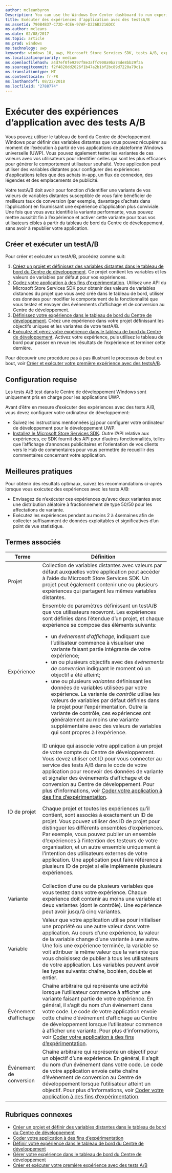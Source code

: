 ```yaml
---
author: mcleanbyron
Description: You can use the Windows Dev Center dashboard to run experiments for your Universal Windows Platform (UWP) apps with A/B testing.
title: Exécuter des expériences d’application avec des testsA/B
ms.assetid: 790B4B37-C72D-4CEA-97AF-D226B2216DCC
ms.author: mcleans
ms.date: 02/08/2017
ms.topic: article
ms.prod: windows
ms.technology: uwp
keywords: windows 10, uwp, Microsoft Store Services SDK, tests A/B, expériences
ms.localizationpriority: medium
ms.openlocfilehash: a4d7ef0fe9297f8e3affc908a9ba74de8bb29f3a
ms.sourcegitcommit: f2f4820dd2026f1b47a2b1bf2bc89d7220a79c1a
ms.translationtype: MT
ms.contentlocale: fr-FR
ms.lasthandoff: 08/22/2018
ms.locfileid: "2788774"
---
```

# <a name="run-app-experiments-with-ab-testing"></a>Exécuter des expériences d’application avec des tests A/B

Vous pouvez utiliser le tableau de bord du Centre de développement Windows pour définir des variables distantes que vous pouvez récupérer au moment de l’exécution à partir de vos applications de plateforme Windows universelle (UWP). Vous pouvez également tester les variantes de ces valeurs avec vos utilisateurs pour identifier celles qui sont les plus efficaces pour générer le comportement utilisateur souhaité. Votre application peut utiliser des variables distantes pour configurer des expériences d’applications telles que des achats in-app, un flux de connexion, des légendes et des emplacements de publicité.

Votre testA/B doit avoir pour fonction d’identifier une variante de vos valeurs de variables distantes susceptible de vous faire bénéficier de meilleurs taux de conversion (par exemple, davantage d’achats dans l’application) en fournissant une expérience d’application plus conviviale. Une fois que vous avez identifié la variante performante, vous pouvez mettre aussitôt fin à l’expérience et activer cette variante pour tous vos utilisateurs cibles à partir du tableau de bord du Centre de développement, sans avoir à republier votre application.

## <a name="create-and-run-an-ab-test"></a>Créer et exécuter un testA/B

Pour créer et exécuter un testA/B, procédez comme suit:

1. [Créez un projet et définissez des variables distantes dans le tableau de bord du Centre de développement](create-a-project-and-define-remote-variables-in-the-dev-center-dashboard.md). Ce projet contient les variables et les valeurs de variables par défaut pour vos expériences.  
2. [Codez votre application à des fins d’expérimentation](code-your-experiment-in-your-app.md). Utilisez une API du Microsoft Store Services SDK pour obtenir des valeurs de variables distances du projet que vous avez créé dans le tableau de bord, utiliser ces données pour modifier le comportement de la fonctionnalité que vous testez et envoyer des événements d’affichage et de conversion au Centre de développement.
3. [Définissez votre expérience dans le tableau de bord du Centre de développement](define-your-experiment-in-the-dev-center-dashboard.md). Créez une expérience dans votre projet définissant les objectifs uniques et les variantes de votre testA/B.
4. [Exécutez et gérez votre expérience dans le tableau de bord du Centre de développement](manage-your-experiment.md). Activez votre expérience, puis utilisez le tableau de bord pour passer en revue les résultats de l’expérience et terminer cette dernière.

Pour découvrir une procédure pas à pas illustrant le processus de bout en bout, voir [Créer et exécuter votre première expérience avec des testsA/B](create-and-run-your-first-experiment-with-a-b-testing.md).

## <a name="requirements"></a>Configuration requise

Les tests A/B test dans le Centre de développement Windows sont uniquement pris en charge pour les applications UWP.

Avant d’être en mesure d’exécuter des expériences avec des tests A/B, vous devez configurer votre ordinateur de développement:

* Suivez les instructions mentionnées [ici](../get-started/get-set-up.md) pour configurer votre ordinateur de développement pour le développement UWP.
* [Installez le Microsoft Store Services SDK](microsoft-store-services-sdk.md#install-the-sdk). Outre l’API relative aux expériences, ce SDK fournit des API pour d’autres fonctionnalités, telles que l’affichage d’annonces publicitaires et l’orientation de vos clients vers le Hub de commentaires pour vous permettre de recueillir des commentaires concernant votre application.

## <a name="best-practices"></a>Meilleures pratiques

Pour obtenir des résultats optimaux, suivez les recommandations ci-après lorsque vous exécutez des expériences avec les tests A/B:

* Envisagez de n’exécuter ces expériences qu’avec deux variantes avec une distribution aléatoire à fractionnement de type 50/50 pour les affectations de variante.
* Exécutez les expériences pendant au moins 2 à 4semaines afin de collecter suffisamment de données exploitables et significatives d’un point de vue statistique.

<span id="terms" />

## <a name="related-terms"></a>Termes associés

|  Terme  |  Définition  |
|--------|--------------|
| Projet    |   Collection de variables distantes avec valeurs par défaut auxquelles votre application peut accéder à l’aide du Microsoft Store Services SDK. Un projet peut également contenir une ou plusieurs expériences qui partagent les mêmes variables distantes.  |
| Expérience    |   Ensemble de paramètres définissant un testA/B que vos utilisateurs recevront. Les expériences sont définies dans l’étendue d’un projet, et chaque expérience se compose des éléments suivants: <p></p><ul><li>un *événement d’affichage*, indiquant que l’utilisateur commence à visualiser une variante faisant partie intégrante de votre expérience;</li><li>un ou plusieurs objectifs avec des *événements de conversion* indiquant le moment où un objectif a été atteint;</li><li>une ou plusieurs *variantes* définissant les données de variables utilisées par votre expérience. La variante de *contrôle* utilise les valeurs de variables par défaut définies dans le projet pour l’expérimentation. Outre la variante de contrôle, ces expériences ont généralement au moins une variante supplémentaire avec des valeurs de variables qui sont propres à l’expérience. </li></ul>          |
| ID de projet    |   ID unique qui associe votre application à un projet de votre compte du Centre de développement. Vous devez utiliser cet ID pour vous connecter au service des tests A/B dans le code de votre application pour recevoir des données de variante et signaler des événements d’affichage et de conversion au Centre de développement. Pour plus d’informations, voir [Coder votre application à des fins d’expérimentation](code-your-experiment-in-your-app.md).<p></p><p>Chaque projet et toutes les expériences qu’il contient, sont associés à exactement un ID de projet. Vous pouvez utiliser des ID de projet pour distinguer les différents ensembles d’expériences. Par exemple, vous pouvez publier un ensemble d’expériences à l’intention des testeurs de votre organisation, et un autre ensemble uniquement à l’intention des utilisateurs externes de votre application.  Une application peut faire référence à plusieurs ID de projet si elle implémente plusieurs expériences.</p>         |
| Variante    |   Collection d’une ou de plusieurs variables que vous testez dans votre expérience. Chaque expérience doit contenir au moins une variable et deux variantes (dont le contrôle). Une expérience peut avoir jusqu’à cinq variantes.           |
| Variable    |  Valeur que votre application utilise pour initialiser une propriété ou une autre valeur dans votre application. Au cours d’une expérience, la valeur de la variable change d’une variante à une autre. Une fois une expérience terminée, la variable se voit attribuer la même valeur que la variante que vous choisissez de publier à tous les utilisateurs de votre application. Les variables peuvent avoir les types suivants: chaîne, booléen, double et entier.
| Événement d’affichage    |  Chaîne arbitraire qui représente une activité lorsque l’utilisateur commence à afficher une variante faisant partie de votre expérience. En général, il s’agit du nom d’un événement dans votre code. Le code de votre application envoie cette chaîne d’événement d’affichage au Centre de développement lorsque l’utilisateur commence à afficher une variante. Pour plus d’informations, voir [Coder votre application à des fins d’expérimentation](code-your-experiment-in-your-app.md).
| Événement de conversion    |  Chaîne arbitraire qui représente un objectif pour un objectif d’une expérience. En général, il s’agit du nom d’un événement dans votre code. Le code de votre application envoie cette chaîne d’événement de conversion au Centre de développement lorsque l’utilisateur atteint un objectif. Pour plus d’informations, voir [Coder votre application à des fins d’expérimentation](code-your-experiment-in-your-app.md).  

## <a name="related-topics"></a>Rubriques connexes

* [Créer un projet et définir des variables distantes dans le tableau de bord du Centre de développement](create-a-project-and-define-remote-variables-in-the-dev-center-dashboard.md)
* [Coder votre application à des fins d’expérimentation](code-your-experiment-in-your-app.md)
* [Définir votre expérience dans le tableau de bord du Centre de développement](define-your-experiment-in-the-dev-center-dashboard.md)
* [Gérer votre expérience dans le tableau de bord du Centre de développement](manage-your-experiment.md)
* [Créer et exécuter votre première expérience avec des tests A/B](create-and-run-your-first-experiment-with-a-b-testing.md)
